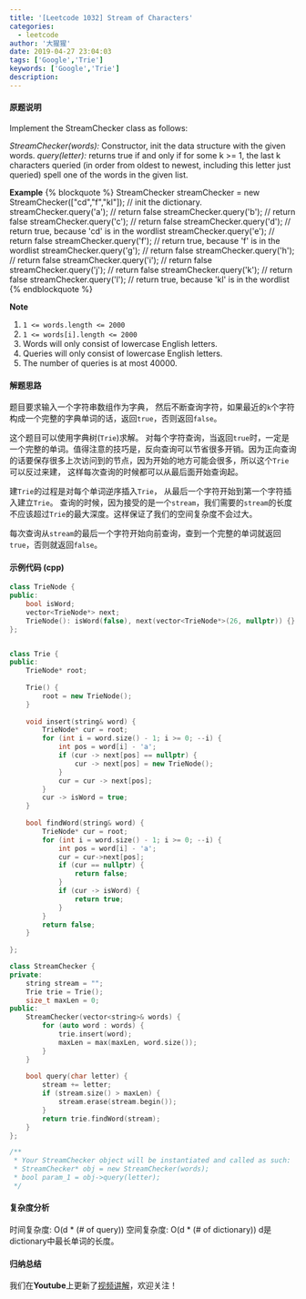 ```yaml
---
title: '[Leetcode 1032] Stream of Characters'
categories:
  - leetcode
author: '大猩猩'
date: 2019-04-27 23:04:03
tags: ['Google','Trie']
keywords: ['Google','Trie']
description: 
---
```

#### 原题说明
Implement the StreamChecker class as follows:

  *StreamChecker(words):* Constructor, init the data structure with the given words.
  *query(letter):* returns true if and only if for some k >= 1, the last k characters queried (in order from oldest to newest, including this letter just queried) spell one of the words in the given list.

**Example**
{% blockquote %}
StreamChecker streamChecker = new StreamChecker(["cd","f","kl"]); // init the dictionary.
streamChecker.query('a');          // return false
streamChecker.query('b');          // return false
streamChecker.query('c');          // return false
streamChecker.query('d');          // return true, because 'cd' is in the wordlist
streamChecker.query('e');          // return false
streamChecker.query('f');          // return true, because 'f' is in the wordlist
streamChecker.query('g');          // return false
streamChecker.query('h');          // return false
streamChecker.query('i');          // return false
streamChecker.query('j');          // return false
streamChecker.query('k');          // return false
streamChecker.query('l');          // return true, because 'kl' is in the wordlist
{% endblockquote %}

**Note**
1. `1 <= words.length <= 2000`
2. `1 <= words[i].length <= 2000`
3. Words will only consist of lowercase English letters.
4. Queries will only consist of lowercase English letters.
5. The number of queries is at most 40000.
<!--more-->

#### 解题思路
题目要求输入一个字符串数组作为字典， 然后不断查询字符，如果最近的`k`个字符构成一个完整的字典单词的话，返回`true`，否则返回`false`。

这个题目可以使用字典树(`Trie`)求解。 对每个字符查询，当返回`true`时，一定是一个完整的单词。值得注意的技巧是，反向查询可以节省很多开销。因为正向查询的话要保存很多上次访问到的节点，因为开始的地方可能会很多，所以这个`Trie`可以反过来建， 这样每次查询的时候都可以从最后面开始查询起。

建`Trie`的过程是对每个单词逆序插入`Trie`， 从最后一个字符开始到第一个字符插入建立`Trie`。
查询的时候，因为接受的是一个`stream`，我们需要的`stream`的长度不应该超过`Trie`的最大深度。这样保证了我们的空间复杂度不会过大。

每次查询从`stream`的最后一个字符开始向前查询，查到一个完整的单词就返回`true`，否则就返回`false`。

#### 示例代码 (cpp)
```cpp
class TrieNode {
public:
    bool isWord;
    vector<TrieNode*> next;
    TrieNode(): isWord(false), next(vector<TrieNode*>(26, nullptr)) {}
};


class Trie {
public:
    TrieNode* root;
    
    Trie() {
        root = new TrieNode();
    }
    
    void insert(string& word) {
        TrieNode* cur = root;
        for (int i = word.size() - 1; i >= 0; --i) {
            int pos = word[i] - 'a';
            if (cur -> next[pos] == nullptr) {
                cur -> next[pos] = new TrieNode();
            }
            cur = cur -> next[pos]; 
        }
        cur -> isWord = true;
    }
  
    bool findWord(string& word) {
        TrieNode* cur = root;
        for (int i = word.size() - 1; i >= 0; --i) {
            int pos = word[i] - 'a';
            cur = cur->next[pos];
            if (cur == nullptr) {
                return false;
            }
            if (cur -> isWord) {
                return true;
            }
        }
        return false;
    }
    
};

class StreamChecker {
private:
    string stream = "";
    Trie trie = Trie();
    size_t maxLen = 0;
public:
    StreamChecker(vector<string>& words) {
        for (auto word : words) {
            trie.insert(word);
            maxLen = max(maxLen, word.size());
        }
    }
    
    bool query(char letter) {
        stream += letter;
        if (stream.size() > maxLen) {
            stream.erase(stream.begin());
        }
        return trie.findWord(stream);
    }
};

/**
 * Your StreamChecker object will be instantiated and called as such:
 * StreamChecker* obj = new StreamChecker(words);
 * bool param_1 = obj->query(letter);
 */
```



<!-- #### 示例代码 (java)
```java
``` -->

<!-- #### 示例代码 (python)
```python
``` -->

#### 复杂度分析
时间复杂度: O(d \* (# of query))
空间复杂度: O(d \* (# of dictionary))
d是dictionary中最长单词的长度。

#### 归纳总结
我们在**Youtube**上更新了[视频讲解](https://youtu.be/VaRsfAZwEqI)，欢迎关注！